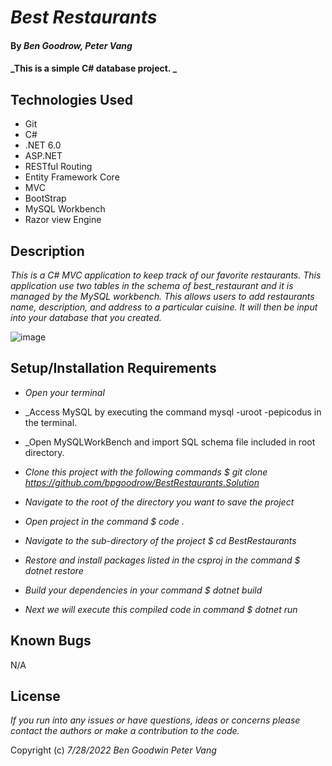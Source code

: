 # _Best Restaurants_

#### By _**Ben Goodrow, Peter Vang**_

#### _This is a simple C# database project. _

## Technologies Used

* Git
* C#
* .NET 6.0
* ASP.NET
* RESTful Routing
* Entity Framework Core
* MVC
* BootStrap
* MySQL Workbench
* Razor view Engine

## Description

_This is a C# MVC application to keep track of our favorite restaurants. This application use two tables in the schema of best_restaurant and it is managed by the MySQL workbench. This allows users to add restaurants name, description, and address to a particular cuisine. It will then be input into your database that you created._

![image](img/BestRestaurantsSchema.png)

## Setup/Installation Requirements

* _Open your terminal_

* _Access MySQL by executing the command mysql -uroot -pepicodus in the terminal.
* _Open MySQLWorkBench and import SQL schema file included in root directory.
* _Clone this project with the following commands $ git clone https://github.com/bpgoodrow/BestRestaurants.Solution_
* _Navigate to the root of the directory you want to save the project_
* _Open project in the command $ code ._
* _Navigate to the sub-directory of the project $ cd BestRestaurants_
* _Restore and install packages listed in the csproj in the command $ dotnet restore_
* _Build your dependencies in your command $ dotnet build_
* _Next we will execute this compiled code in command $ dotnet run_

## Known Bugs

N/A

## License

_If you run into any issues or have questions, ideas or concerns please contact the authors or make a contribution to the code._

Copyright (c) _7/28/2022_ _Ben Goodwin Peter Vang_